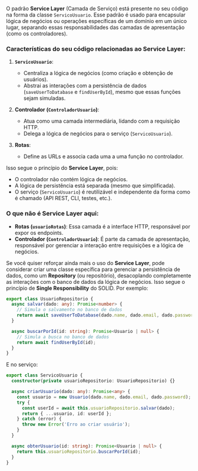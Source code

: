 O padrão **Service Layer** (Camada de Serviço) está presente no seu código na forma da classe `ServicoUsuario`. Esse padrão é usado para encapsular lógica de negócios ou operações específicas de um domínio em um único lugar, separando essas responsabilidades das camadas de apresentação (como os controladores).

### Características do seu código relacionadas ao Service Layer:

1. **`ServicoUsuario`**:

   - Centraliza a lógica de negócios (como criação e obtenção de usuários).
   - Abstrai as interações com a persistência de dados (`saveUserToDatabase` e `findUserById`), mesmo que essas funções sejam simuladas.

2. **Controlador (`ControladorUsuario`)**:

   - Atua como uma camada intermediária, lidando com a requisição HTTP.
   - Delega a lógica de negócios para o serviço (`ServicoUsuario`).

3. **Rotas**:
   - Define as URLs e associa cada uma a uma função no controlador.

Isso segue o princípio do **Service Layer**, pois:

- O controlador não contém lógica de negócios.
- A lógica de persistência está separada (mesmo que simplificada).
- O serviço (`ServicoUsuario`) é reutilizável e independente da forma como é chamado (API REST, CLI, testes, etc.).

### O que não é Service Layer aqui:

- **Rotas (`usuarioRotas`)**: Essa camada é a interface HTTP, responsável por expor os endpoints.
- **Controlador (`ControladorUsuario`)**: É parte da camada de apresentação, responsável por gerenciar a interação entre requisições e a lógica de negócios.

Se você quiser reforçar ainda mais o uso do **Service Layer**, pode considerar criar uma classe específica para gerenciar a persistência de dados, como um **Repository** (ou repositório), desacoplando completamente as interações com o banco de dados da lógica de negócios. Isso segue o princípio de **Single Responsibility** do SOLID. Por exemplo:

```typescript
export class UsuarioRepositorio {
  async salvar(dado: any): Promise<number> {
    // Simula o salvamento no banco de dados
    return await saveUserToDatabase(dado.name, dado.email, dado.password);
  }

  async buscarPorId(id: string): Promise<Usuario | null> {
    // Simula a busca no banco de dados
    return await findUserById(id);
  }
}
```

E no serviço:

```typescript
export class ServicoUsuario {
  constructor(private usuarioRepositorio: UsuarioRepositorio) {}

  async criarUsuario(dado: any): Promise<any> {
    const usuario = new Usuario(dado.name, dado.email, dado.password);
    try {
      const userId = await this.usuarioRepositorio.salvar(dado);
      return { ...usuario, id: userId };
    } catch (error) {
      throw new Error('Erro ao criar usuário');
    }
  }

  async obterUsuario(id: string): Promise<Usuario | null> {
    return this.usuarioRepositorio.buscarPorId(id);
  }
}
```
